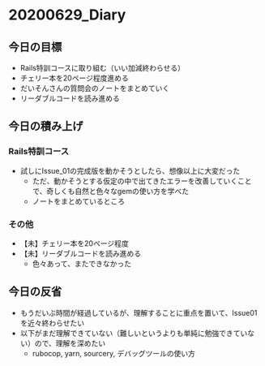 # 20200629_Diary

## 今日の目標

- Rails特訓コースに取り組む（いい加減終わらせる）
- チェリー本を20ページ程度進める
- だいそんさんの質問会のノートをまとめていく
- リーダブルコードを読み進める

## 今日の積み上げ

### Rails特訓コース

- 試しにIssue_01の完成版を動かそうとしたら、想像以上に大変だった
  - ただ、動かそうとする仮定の中で出てきたエラーを改善していくことで、奇しくも自然と色々なgemの使い方を学べた
  - ノートをまとめているところ

### その他

- 【未】チェリー本を20ページ程度
- 【未】リーダブルコードを読み進める
  - 色々あって、またできなかった

## 今日の反省

- もうだいぶ時間が経過しているが、理解することに重点を置いて、Issue01を近々終わらせたい
- 以下がまだ理解できていない（難しいというよりも単純に勉強できていない）ので、理解を深めたい
  - rubocop, yarn, sourcery, デバッグツールの使い方
